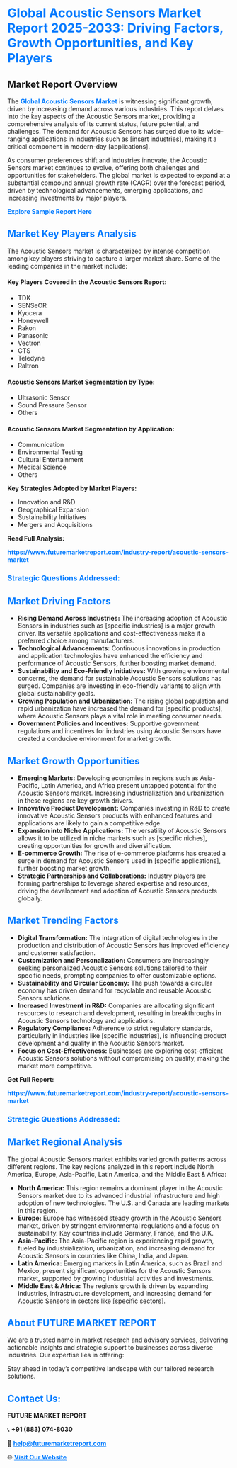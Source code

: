 <h1 style="color: #007BFF;">Global Acoustic Sensors Market Report 2025-2033: Driving Factors, Growth Opportunities, and Key Players</h1>

<section id="overview">
<h2>Market Report Overview</h2>
<p>The <a href="https://www.futuremarketreport.com/industry-report/acoustic-sensors-market" style="color: #007BFF; text-decoration: none;"><strong>Global Acoustic Sensors Market</strong></a> is witnessing significant growth, driven by increasing demand across various industries. This report delves into the key aspects of the Acoustic Sensors market, providing a comprehensive analysis of its current status, future potential, and challenges. The demand for Acoustic Sensors has surged due to its wide-ranging applications in industries such as [insert industries], making it a critical component in modern-day [applications].</p>
<p>As consumer preferences shift and industries innovate, the Acoustic Sensors market continues to evolve, offering both challenges and opportunities for stakeholders. The global market is expected to expand at a substantial compound annual growth rate (CAGR) over the forecast period, driven by technological advancements, emerging applications, and increasing investments by major players.</p>
</section>

<section id="overview">
<p><a href="https://www.futuremarketreport.com/request-sample/reportId=75657" style="color: #007BFF; text-decoration: none;"><strong>Explore Sample Report Here</strong></a></p>
</section>

<section id="key-players">
<h2 style="color: #007BFF;">Market Key Players Analysis</h2>
<p>The Acoustic Sensors market is characterized by intense competition among key players striving to capture a larger market share. Some of the leading companies in the market include:</p>
<h4>Key Players Covered in the Acoustic Sensors Report:</h4>
<ul><li>TDK</li><li>SENSeOR</li><li>Kyocera</li><li>Honeywell</li><li>Rakon</li><li>Panasonic</li><li>Vectron</li><li>CTS</li><li>Teledyne</li><li>Raltron</li></ul>
<h4>Acoustic Sensors Market Segmentation by Type:</h4>
<ul><li>Ultrasonic Sensor</li><li>Sound Pressure Sensor</li><li>Others</li></ul>

<h4>Acoustic Sensors Market Segmentation by Application:</h4>
<ul><li>Communication</li><li>Environmental Testing</li><li>Cultural Entertainment</li><li>Medical Science</li><li>Others</li></ul>
<p><strong>Key Strategies Adopted by Market Players:</strong></p>
<ul>
<li>Innovation and R&D</li>
<li>Geographical Expansion</li>
<li>Sustainability Initiatives</li>
<li>Mergers and Acquisitions</li>
</ul>
</section>

<section>
<p><strong>Read Full Analysis: </strong></p><a href="https://www.futuremarketreport.com/industry-report/acoustic-sensors-market" style="color: #007BFF; text-decoration: none;"><strong>https://www.futuremarketreport.com/industry-report/acoustic-sensors-market</strong></a>
<h3 style="color: #007BFF;">Strategic Questions Addressed:</h3>
</section>

<section id="driving-factors">
<h2 style="color: #007BFF;">Market Driving Factors</h2>
<ul>
<li><strong>Rising Demand Across Industries:</strong> The increasing adoption of Acoustic Sensors in industries such as [specific industries] is a major growth driver. Its versatile applications and cost-effectiveness make it a preferred choice among manufacturers.</li>
<li><strong>Technological Advancements:</strong> Continuous innovations in production and application technologies have enhanced the efficiency and performance of Acoustic Sensors, further boosting market demand.</li>
<li><strong>Sustainability and Eco-Friendly Initiatives:</strong> With growing environmental concerns, the demand for sustainable Acoustic Sensors solutions has surged. Companies are investing in eco-friendly variants to align with global sustainability goals.</li>
<li><strong>Growing Population and Urbanization:</strong> The rising global population and rapid urbanization have increased the demand for [specific products], where Acoustic Sensors plays a vital role in meeting consumer needs.</li>
<li><strong>Government Policies and Incentives:</strong> Supportive government regulations and incentives for industries using Acoustic Sensors have created a conducive environment for market growth.</li>
</ul>
</section>

<section id="growth-opportunities">
<h2 style="color: #007BFF;">Market Growth Opportunities</h2>
<ul>
<li><strong>Emerging Markets:</strong> Developing economies in regions such as Asia-Pacific, Latin America, and Africa present untapped potential for the Acoustic Sensors market. Increasing industrialization and urbanization in these regions are key growth drivers.</li>
<li><strong>Innovative Product Development:</strong> Companies investing in R&D to create innovative Acoustic Sensors products with enhanced features and applications are likely to gain a competitive edge.</li>
<li><strong>Expansion into Niche Applications:</strong> The versatility of Acoustic Sensors allows it to be utilized in niche markets such as [specific niches], creating opportunities for growth and diversification.</li>
<li><strong>E-commerce Growth:</strong> The rise of e-commerce platforms has created a surge in demand for Acoustic Sensors used in [specific applications], further boosting market growth.</li>
<li><strong>Strategic Partnerships and Collaborations:</strong> Industry players are forming partnerships to leverage shared expertise and resources, driving the development and adoption of Acoustic Sensors products globally.</li>
</ul>
</section>

<section id="trending-factors">
<h2 style="color: #007BFF;">Market Trending Factors</h2>
<ul>
<li><strong>Digital Transformation:</strong> The integration of digital technologies in the production and distribution of Acoustic Sensors has improved efficiency and customer satisfaction.</li>
<li><strong>Customization and Personalization:</strong> Consumers are increasingly seeking personalized Acoustic Sensors solutions tailored to their specific needs, prompting companies to offer customizable options.</li>
<li><strong>Sustainability and Circular Economy:</strong> The push towards a circular economy has driven demand for recyclable and reusable Acoustic Sensors solutions.</li>
<li><strong>Increased Investment in R&D:</strong> Companies are allocating significant resources to research and development, resulting in breakthroughs in Acoustic Sensors technology and applications.</li>
<li><strong>Regulatory Compliance:</strong> Adherence to strict regulatory standards, particularly in industries like [specific industries], is influencing product development and quality in the Acoustic Sensors market.</li>
<li><strong>Focus on Cost-Effectiveness:</strong> Businesses are exploring cost-efficient Acoustic Sensors solutions without compromising on quality, making the market more competitive.</li>
</ul>
</section>

<section>
<p><strong>Get Full Report: </strong></p><a href="https://www.futuremarketreport.com/industry-report/acoustic-sensors-market" style="color: #007BFF; text-decoration: none;"><strong>https://www.futuremarketreport.com/industry-report/acoustic-sensors-market</strong></a>
<h3 style="color: #007BFF;">Strategic Questions Addressed:</h3>
</section>


<section id="regional-analysis">
<h2 style="color: #007BFF;">Market Regional Analysis</h2>
<p>The global Acoustic Sensors market exhibits varied growth patterns across different regions. The key regions analyzed in this report include North America, Europe, Asia-Pacific, Latin America, and the Middle East & Africa:</p>
<ul>
<li><strong>North America:</strong> This region remains a dominant player in the Acoustic Sensors market due to its advanced industrial infrastructure and high adoption of new technologies. The U.S. and Canada are leading markets in this region.</li>
<li><strong>Europe:</strong> Europe has witnessed steady growth in the Acoustic Sensors market, driven by stringent environmental regulations and a focus on sustainability. Key countries include Germany, France, and the U.K.</li>
<li><strong>Asia-Pacific:</strong> The Asia-Pacific region is experiencing rapid growth, fueled by industrialization, urbanization, and increasing demand for Acoustic Sensors in countries like China, India, and Japan.</li>
<li><strong>Latin America:</strong> Emerging markets in Latin America, such as Brazil and Mexico, present significant opportunities for the Acoustic Sensors market, supported by growing industrial activities and investments.</li>
<li><strong>Middle East & Africa:</strong> The region’s growth is driven by expanding industries, infrastructure development, and increasing demand for Acoustic Sensors in sectors like [specific sectors].</li>
</ul>
</section>

<footer>
<h2 style="color: #007BFF;">About FUTURE MARKET REPORT</h2>
<p>We are a trusted name in market research and advisory services, delivering actionable insights and strategic support to businesses across diverse industries. Our expertise lies in offering:</p>

<p>Stay ahead in today’s competitive landscape with our tailored research solutions.</p>

<h2 style="color: #007BFF;">Contact Us:</h2>
<p><strong>FUTURE MARKET REPORT</strong></p>
<p>📞 <strong>+91 (883) 074-8030</strong></p>
<p>📧 <strong><a href="mailto:help@futuremarketreport.com" style="color: #007BFF;">help@futuremarketreport.com</a></strong></p>
<p>🌐 <strong><a href="https://www.futuremarketreport.com/" style="color: #007BFF;">Visit Our Website</a></strong></p>
</footer>